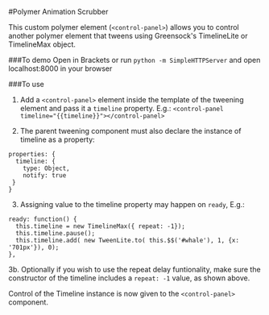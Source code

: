#Polymer Animation Scrubber

This custom polymer element (`<control-panel>`) allows you to control another polymer element that tweens using Greensock's TimelineLite or TimelineMax object.

###To demo
Open in Brackets or run `python -m SimpleHTTPServer` and open localhost:8000 in your browser

###To use

1. Add a `<control-panel>` element inside the template of the tweening element and pass it a `timeline` property. E.g.:
`<control-panel timeline="{{timeline}}"></control-panel>`

2. The parent tweening component must also declare the instance of timeline as a property:

  ```
  properties: {
    timeline: {
      type: Object,
      notify: true
   }
  }
  ```

3. Assigning value to the timeline property may happen on `ready`, E.g.:

  ```
  ready: function() {
    this.timeline = new TimelineMax({ repeat: -1});
    this.timeline.pause();
    this.timeline.add( new TweenLite.to( this.$$('#whale'), 1, {x: '701px'}), 0);
  },
  ```


3b. Optionally if you wish to use the repeat delay funtionality, make sure the
   constructor of the timeline includes a `repeat: -1` value, as shown above.
  
Control of the Timeline instance is now given to the `<control-panel>` component.

